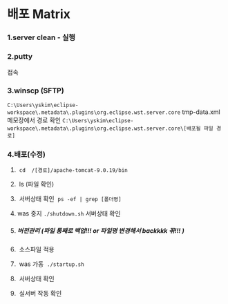 # 배포 Matrix

### 1.server clean - 실행 



### 2.putty 

접속



### 3.winscp (SFTP)

`C:\Users\yskim\eclipse-workspace\.metadata\.plugins\org.eclipse.wst.server.core` 
	tmp-data.xml 메모장에서 경로 확인
`C:\Users\yskim\eclipse-workspace\.metadata\.plugins\org.eclipse.wst.server.core\[배포될 파일 경로]`



### 4.배포(수정)

1. ​	`cd  /[경로]/apache-tomcat-9.0.19/bin` 

2. ​	ls (파일 확인)

3. ​	서버상태 확인
   ​		`ps -ef | grep [폴더명]`

4. was 중지
   		`./shutdown.sh`
   	서버상태 확인

5. ##### 	버전관리 (파일 통째로 백업!!! or 파일명 변경해서 backkkk 꼮!!! )

6. ​	소스파일 적용

7. ​	was 가동
   ​		`./startup.sh`

8. ​	서버상태 확인

9. ​	실서버 작동 확인